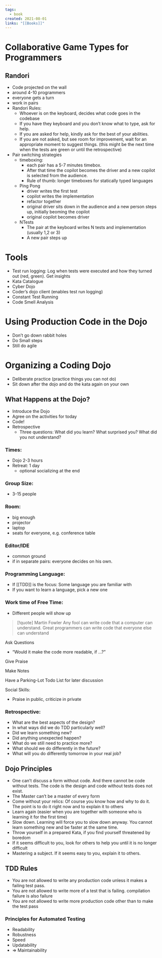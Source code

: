 ```yaml
---
tags:
  - book
created: 2021-08-01
links: "[[Books]]"
---
```

# Collaborative Game Types for Programmers

## Randori

- Code projected on the wall
- around 4-10 programmers
- everyone gets a turn
- work in pairs
- Randori Rules:
    - Whoever is on the keyboard, decides what code goes in the codebase
    - If you have they keyboard and you don’t know what to type, ask for help.
    - If you are asked for help, kindly ask for the best of your abilities.
    - If you are not asked, but see room for improvement, wait for an appropriate moment to suggest things. (this might be the next time when the tests are green or until the retrospective)
- Pair switching strategies
    - timeboxing:
        - each pair has a 5-7 minutes timebox.
        - After that time the copilot becomes the driver and a new copilot is selected from the audience.
        - Rule of thumb: longer timeboxes for statically typed languages
    - Ping Pong
        - driver writes the first test
        - copilot writes the implementation
        - refactor together
        - original driver sits down in the audience and a new person steps up, initially beoming the copilot
        - original copilot becomes driver
    - NTests
        - The pair at the keyboard writes N tests and implementation (usually 1,2 or 3)
        - A new pair steps up

# Tools

- Test run logging: Log when tests were executed and how they turned out (red, green). Get insights
- Kata Catalogue
- Cyber Dojo
- Coder’s dojo client (enables test run logging)
- Constant Test Running
- Code Smell Analysis

# Using Production Code in the Dojo

- Don’t go down rabbit holes
- Do Small steps
- Still do agile

# Organizing a Coding Dojo

- Deliberate practice (practice things you can not do)
- Sit down after the dojo and do the kata again on your own

## What Happens at the Dojo?

- Introduce the Dojo
- Agree on the activities for today
- Code!
- Retrospective
    - Three questions: What did you learn? What surprised you? What did you not understand?

### Times:

- Dojo 2-3 hours
- Retreat: 1 day
	- optional socializing at the end

### Group Size:

- 3-15 people

### Room:

- big enough
- projector
- laptop
- seats for everyone, e.g. conference table

### Editor/IDE

- common ground
- if in separate pairs: everyone decides on his own.

### Programming Language:

- If [[TDD]] is the focus: Some language you are familiar with
- If you want to learn a language, pick a new one

### Work time of Free Time:

- Different people will show up

> [!quote] Martin Fowler
> Any fool can write code that a computer can understand. Great programmers can write code that everyone else can understand

Ask Questions

- “Would it make the code more readable, if …?”

Give Praise

Make Notes

Have a Parking-Lot Todo List for later discussion

Social Skills:
- Praise in public, criticize in private

### Retrospective:

- What are the best aspects of the design?
- In what ways did we do TDD particularly well?
- Did we learn something new?
- Did anything unexpected happen?
- What do we still need to practice more?
- What should we do differently in the future?
- What will you do differently tomorrow in your real job?

## Dojo Principles

- One can’t discuss a form without code. And there cannot be code without tests. The code is the design and code without tests does not exist.
- The Master can’t be a master of every form
- Come without your relics: Of course you know how and why to do it. The point is to do it right now and to explain it to others
- Learn again (easier when you are together with someone who is learning it for the first time)
- Slow down. Learning will force you to slow down anyway. You cannot learn something new and be faster at the same time.
- Throw yourself in a prepared Kata, if you find yourself threatened by boredom
- If it seems difficult to you, look for others to help you until it is no longer difficult
- Mastering a subject. If it seems easy to you, explain it to others.

## TDD Rules

- You are not allowed to write any production code unless it makes a failing test pass.
- You are not allowed to write more of a test that is failing. compilation failure is also failure
- You are not allowed to write more production code other than to make the test pass

### Principles for Automated Testing

- Readability
- Robustness
- Speed
- Updatability
- => Maintainability
